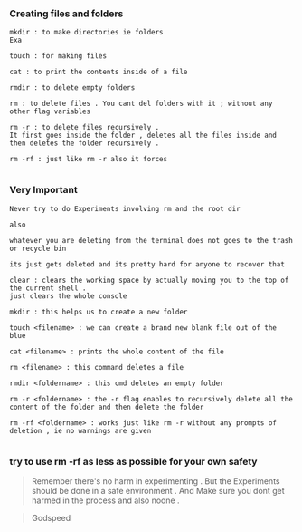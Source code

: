 ### Creating files and folders 

~~~
mkdir : to make directories ie folders 
Exa

touch : for making files 

cat : to print the contents inside of a file 

rmdir : to delete empty folders 

rm : to delete files . You cant del folders with it ; without any other flag variables 

rm -r : to delete files recursively . 
It first goes inside the folder , deletes all the files inside and then deletes the folder recursively . 

rm -rf : just like rm -r also it forces 


~~~


### Very Important 

~~~
Never try to do Experiments involving rm and the root dir 

also 

whatever you are deleting from the terminal does not goes to the trash or recycle bin 

its just gets deleted and its pretty hard for anyone to recover that 
~~~


~~~
clear : clears the working space by actually moving you to the top of the current shell . 
just clears the whole console 

mkdir : this helps us to create a new folder 

touch <filename> : we can create a brand new blank file out of the blue 

cat <filename> : prints the whole content of the file 

rm <filename> : this command deletes a file 

rmdir <foldername> : this cmd deletes an empty folder 

rm -r <foldername> : the -r flag enables to recursively delete all the content of the folder and then delete the folder 

rm -rf <foldername> : works just like rm -r without any prompts of deletion , ie no warnings are given 


~~~

### try to use rm -rf as less as possible for your own safety 


> Remember there's no harm in experimenting . But the Experiments should be done in a safe environment . And Make sure you dont get harmed in the process and also noone . 

>Godspeed 